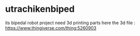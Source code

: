 # utrachikenbiped

its bipedal robot project
need 3d printing parts
here the 3d file : https://www.thingiverse.com/thing:5260903
